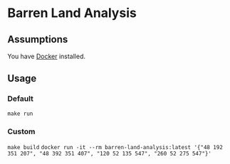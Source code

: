 # Barren Land Analysis

## Assumptions
You have [Docker](https://store.docker.com/search?type=edition&offering=community) installed.

## Usage
### Default
`make run`

### Custom
`make build`
`docker run -it --rm barren-land-analysis:latest '{"48 192 351 207", "48 392 351 407", "120 52 135 547", "260 52 275 547"}'`

